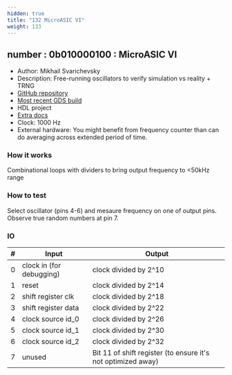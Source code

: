 ```yaml
---
hidden: true
title: "132 MicroASIC VI"
weight: 133
---
```


## number : 0b010000100 : MicroASIC VI

* Author: Mikhail Svarichevsky
* Description: Free-running oscillators to verify simulation vs reality + TRNG
* [GitHub repository](https://github.com/BarsMonster/MicroAsicVI)
* [Most recent GDS build](https://github.com/BarsMonster/MicroAsicVI/actions/runs/3609696287)
* HDL project
* [Extra docs]()
* Clock: 1000 Hz
* External hardware: You might benefit from frequency counter than can do averaging across extended period of time. 



### How it works

Combinational loops with dividers to bring output frequency to <50kHz range

### How to test

Select oscillator (pins 4-6) and mesaure frequency on one of output pins. Observe true random numbers at pin 7.

### IO

| # | Input        | Output       |
|---|--------------|--------------|
| 0 | clock in (for debugging)  | clock divided by 2^10 |
| 1 | reset  | clock divided by 2^14 |
| 2 | shift register clk  | clock divided by 2^18 |
| 3 | shift register data  | clock divided by 2^22 |
| 4 | clock source id_0  | clock divided by 2^26 |
| 5 | clock source id_1  | clock divided by 2^30 |
| 6 | clock source id_2  | clock divided by 2^32 |
| 7 | unused  | Bit 11 of shift register (to ensure it's not optimized away) |
